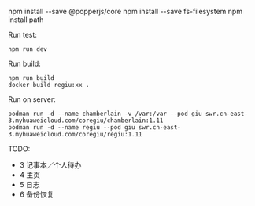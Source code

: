 npm install --save @popperjs/core
npm install --save fs-filesystem
npm install path

Run test:
~~~shell
npm run dev
~~~

Run build:
~~~shell
npm run build
docker build regiu:xx .
~~~ 

Run on server:
```angular2html
podman run -d --name chamberlain -v /var:/var --pod giu swr.cn-east-3.myhuaweicloud.com/coregiu/chamberlain:1.11
podman run -d --name regiu --pod giu swr.cn-east-3.myhuaweicloud.com/coregiu/regiu:1.11
```

TODO:

- 3 记事本／个人待办
- 4 主页
- 5 日志
- 6 备份恢复